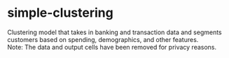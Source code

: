 # simple-clustering
Clustering model that takes in banking and transaction data and segments customers based on spending, demographics, and other features. <br>
Note: The data and output cells have been removed for privacy reasons.
